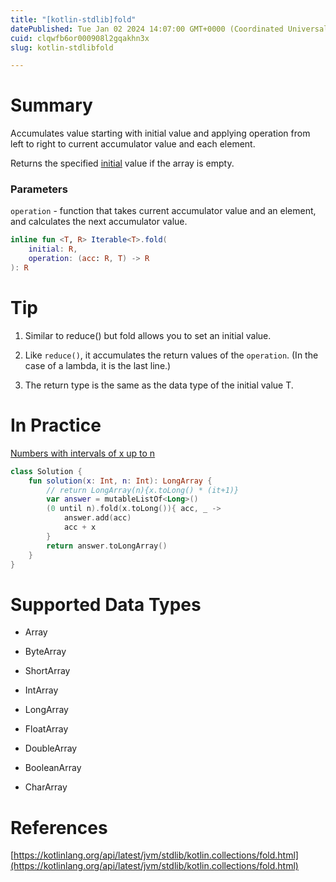 ```yaml
---
title: "[kotlin-stdlib]fold"
datePublished: Tue Jan 02 2024 14:07:00 GMT+0000 (Coordinated Universal Time)
cuid: clqwfb6or000908l2gqakhn3x
slug: kotlin-stdlibfold

---
```


# Summary

Accumulates value starting with initial value and applying operation from left to right to current accumulator value and each element.

Returns the specified [initial](https://kotlinlang.org/api/latest/jvm/stdlib/kotlin.collections/fold.html#kotlin.collections$fold(kotlin.Array((kotlin.collections.fold.T)),%20kotlin.collections.fold.R,%20kotlin.Function2((kotlin.collections.fold.R,%20kotlin.collections.fold.T,%20)))/initial) value if the array is empty.

### Parameters

`operation` - function that takes current accumulator value and an element, and calculates the next accumulator value.

```kotlin
inline fun <T, R> Iterable<T>.fold(
    initial: R,
    operation: (acc: R, T) -> R
): R
```

# Tip

1. Similar to reduce() but fold allows you to set an initial value.
    
2. Like `reduce()`, it accumulates the return values of the `operation`. (In the case of a lambda, it is the last line.)
    
3. The return type is the same as the data type of the initial value T.
    

# In Practice

[Numbers with intervals of x up to n](https://school.programmers.co.kr/learn/courses/30/lessons/12954)

```kotlin
class Solution {
    fun solution(x: Int, n: Int): LongArray {
        // return LongArray(n){x.toLong() * (it+1)}
        var answer = mutableListOf<Long>()
        (0 until n).fold(x.toLong()){ acc, _ ->
            answer.add(acc)
            acc + x
        }
        return answer.toLongArray() 
    }
}
```

# Supported Data Types

* Array
    
* ByteArray
    
* ShortArray
    
* IntArray
    
* LongArray
    
* FloatArray
    
* DoubleArray
    
* BooleanArray
    
* CharArray
    

# References

[https://kotlinlang.org/api/latest/jvm/stdlib/kotlin.collections/fold.html](https://kotlinlang.org/api/latest/jvm/stdlib/kotlin.collections/fold.html)